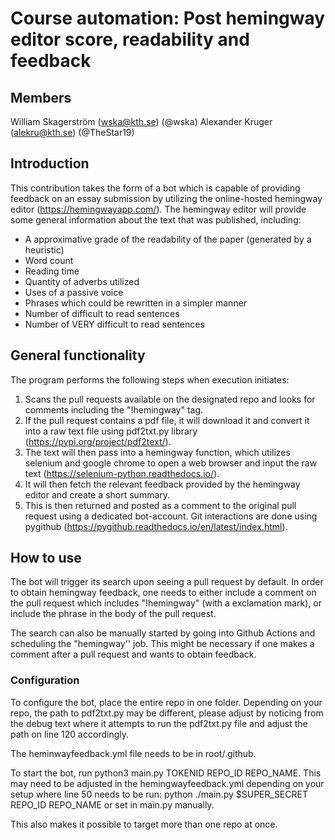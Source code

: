 # Course automation: Post hemingway editor score, readability and feedback

## Members

William Skagerström (wska@kth.se) (@wska)
Alexander Kruger (alekru@kth.se) (@TheStar19)
## Introduction

This contribution takes the form of a bot which is capable of providing feedback on an essay submission by utilizing the online-hosted hemingway editor (https://hemingwayapp.com/). The hemingway editor will provide some general information about the text that was published, including:
* A approximative grade of the readability of the paper (generated by a heuristic)
* Word count
* Reading time
* Quantity of adverbs utilized
* Uses of a passive voice
* Phrases which could be rewritten in a simpler manner
* Number of difficult to read sentences
* Number of VERY difficult to read sentences

## General functionality
The program performs the following steps when execution initiates:
1. Scans the pull requests available on the designated repo and looks for comments including the "!hemingway" tag.
2. If the pull request contains a pdf file, it will download it and convert it into a raw text file using pdf2txt.py library (https://pypi.org/project/pdf2text/). 
3. The text will then pass into a hemingway function, which utilizes selenium and google chrome to open a web browser and input the raw text (https://selenium-python.readthedocs.io/).
4. It will then fetch the relevant feedback provided by the hemingway editor and create a short summary.
5. This is then returned and posted as a comment to the original pull request using a dedicated bot-account. Git interactions are done using pygithub (https://pygithub.readthedocs.io/en/latest/index.html).

## How to use
The bot will trigger its search upon seeing a pull request by default. In order to obtain hemingway feedback, one needs to either include a comment on the pull request which includes "!hemingway" (with a exclamation mark), or include the phrase in the body of the pull request.

The search can also be manually started by going into Github Actions and scheduling the "hemingway'' job. This might be necessary if one makes a comment after a pull request and wants to obtain feedback.

### Configuration
To configure the bot, place the entire repo in one folder. Depending on your repo, the path to pdf2txt.py may be different, please adjust by noticing from the debug text where it attempts to run the pdf2txt.py file and adjust the path on line 120 accordingly.

The heminwayfeedback.yml file needs to be in root/.github.

To start the bot, run python3 main.py TOKENID REPO_ID REPO_NAME. This may need to be adjusted in the hemingwayfeedback.yml depending on your setup where line 50 needs to be run: python ./main.py $SUPER_SECRET REPO_ID REPO_NAME or set in main.py manually.

This also makes it possible to target more than one repo at once.


